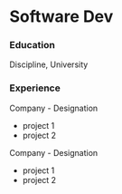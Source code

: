 # Software Dev

### Education
Discipline, University

### Experience
Company - Designation
- project 1
- project 2

Company - Designation
- project 1
- project 2
